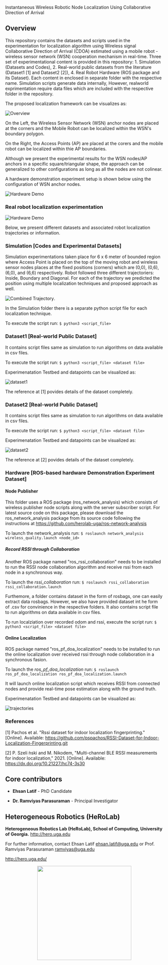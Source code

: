 Instantaneous Wireless Robotic Node Localization Using Collaborative Direction of Arrival

## Overview
This repository contains the datasets and scripts used in the experimentation for localization algorithm using Wireless signal Collaborative Direction of Arrival (CDOA) estimated using a mobile robot - wireless sensor network (WSN) cooperation mechanism in real-time. Three set of experimentational content is provided in this repository: 1. Simulation (Datasets and Codes), 2. Real-world public datasets from the literature (Dataset1 [1] and Dataset2 [2]), 4. Real Robot Hardware (ROS package and its Dataset). Each content in enclosed in separate folder with the respective name. Simulation scripts generate data internally, However, realworld exprimentation require data files which are included with the respective folder in the repository.

The proposed localization framework can be visualizes as: 

![Overview](/images/overview.png)

On the Left, the Wireless Sensor Network (WSN) anchor nodes are placed at the corners and the Mobile Robot can be localized within the WSN's boundary polygon. 

On the Right, the Access Points (AP) are placed at the corers and the mobile robot can be localized within thie AP boundaries.

Although we present the experimental results for the WSN nodes/AP anchors in a specific square/triangular shape, the approach can be generalized to other configurations as long as all the nodes are not colinear.

A hardware demonstration experiment setup is shown below using the configuration of WSN anchor nodes.

![Hardware Demo](/images/hardware_testbed.png)
### Real robot localization experimentation
![Hardware Demo](/images/PF-DOA-Demo.gif)


Below, we present different datasets and associated robot localization trajectories or information.


### Simulation [Codes and Experimental Datasets]

Simulation experimentations taken place for 6 x 6 meter of bounded region where Access Point is placed on the top of the moving robot and wireless sensor nodes places at the fixed positions (corners) which are (0,0), (0,6), (6,0), and (6,6) respectively. Robot followed three different trajectoriers: Inside, Boundary and Diagonal. For each of the trajectory we predicted the position using multiple localization techniques and proposed approach as well.

![Combined Trajectory](/images/combined_trajectories.png).

In the Simulation folder there is a separate python script file for each localization technique.

To execute the script run: `$ python3 <script_file>`

### Dataset1 [Real-world Public Dataset]

It contains script files same as simulation to run algorithms on data available in csv files.

To execute the script run: `$ python3 <script_file> <dataset file>`
 
Experimenatation Testbed and datapoints can be visualized as:

![dataset1](/images/dataset1.png)

The reference at [1] povides details of the dataset completely.
 
 ### Dataset2 [Real-world Public Dataset]

It contains script files same as simulation to run algorithms on data available in csv files.

To execute the script run: `$ python3 <script_file> <dataset file>`

Experimenatation Testbed and datapoints can be visualized as:

![dataset2](/images/dataset2.png)

The reference at [2] povides details of the dataset completely.

 ### Hardware [ROS-based hardware Demonstration Experiment Dataset]
 
 
#### Node Publisher
This folder uses a ROS package (ros_network_analysis) which consists of wireless publisher node scripts along with the server subscriber script.
For latest source code on this package, please download the ros_network_analysis package from its source code following the instructions at https://github.com/herolab-uga/ros-network-analysis 

To launch the network_analysis run: `$ roslaunch network_analysis wireless_quality.launch <node_id>`

##### Record RSSI through Collaboration
Another ROS package named "ros_rssi_collaboration" needs to be installed to run the RSSI node collaboration algorithm and receive rssi from each node in a synchronous way.

To launch the *rssi_collaboration* run: `$ roslaunch rssi_collaboration rssi_collaboration.launch`

Furthemore, a folder contains dataset in the form of rosbags, one can easily extract data rosbags. However, we also have provided dataset int he form of .csv for convinience in the respective folders.
It also contains script file to run algorithms on data available in csv files.

To run localziation over recorded odom and rssi, execute the script run: `$ python3 <script_file> <dataset file>`

#### Online Localization
ROS package named "ros_pf_doa_localization" needs to be installed to run the online localization over received  rssi through node collaboration in a synchronous fasion.

To launch the *ros_pf_doa_localization* run: `$ roslaunch ros_pf_doa_localization ros_pf_doa_localization.launch`

It will launch online localization script which receives RSSI from connected nodes and provide real-time pose estimation along with the ground truth.

Experimenatation Testbed and datapoints can be visualized as:

![trajectories](/hardware/trajectories/hardware_experiment_trajectory.png)

### References

[1] Pachos et al. "Rssi  dataset  for  indoor  localization  fingerprinting."  [Online]. Available: https://github.com/pspachos/RSSI-Dataset-for-Indoor-Localization-Fingerprinting.git

[2]  P.    Szeli ́nski    and    M.    Nikodem,    "Multi-channel    BLE    RSSI measurements for indoor localization," 2021. [Online]. Available: https://dx.doi.org/10.21227/hc74-3s30



## Core contributors

* **Ehsan Latif** - PhD Candidate

* **Dr. Ramviyas Parasuraman** - Principal Investigator


## Heterogeneous Robotics (HeRoLab)

**Heterogeneous Robotics Lab (HeRoLab), School of Computing, University of Georgia.** http://hero.uga.edu 

For further information, contact Ehsan Latif ehsan.latif@uga.edu or Prof. Ramviyas Parasuraman ramviyas@uga.edu

http://hero.uga.edu/

<p align="center">
<img src="http://hero.uga.edu/wp-content/uploads/2021/04/herolab_newlogo_whitebg.png" width="300">
</p>




